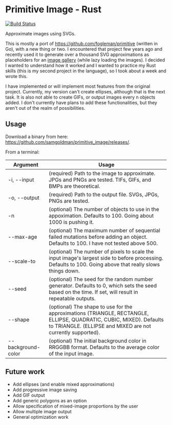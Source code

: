# Primitive Image - Rust

[![Build Status](https://travis-ci.org/samgoldman/primitive_image.svg?branch=master)](https://travis-ci.org/samgoldman/primitive_image)

Approximate images using SVGs.

This is mostly a port of https://github.com/fogleman/primitive (written in Go), with a new thing or two. I encountered that project few years ago and recently used it to generate over a thousand SVG approximations as placeholders for an [image gallery](www.samueltgoldman.com/china) (while lazy loading the images). I decided I wanted to understand how it worked and I wanted to practice my Rust skills (this is my second project in the language), so I took about a week and wrote this.

I have implemented or will implement most features from the original project. Currently, my version can't create ellipses, although that is the next task.
It is also not able to create GIFs, or output images every n objects added. I don't currently have plans to add these functionalities, but they aren't out of the realm of possibilities.

## Usage

Download a binary from here: https://github.com/samgoldman/primitive_image/releases/.

From a terminal:

|Argument|Usage|
|---|---|
|-i, --input| (required) Path to the image to approximate. JPGs and PNGs are tested. TIFs, GIFs, and BMPs are theoretical.|
|-o, --output   | (required) Path to the output file. SVGs, JPGs, PNGs are tested.|
|-n   | (optional) The number of objects to use in the appoximation. Defaults to 100. Going about 1000 is pushing it.|
|--max-age|(optional) The maximum number of sequential failed mutations before adding an object. Defaults to 100. I have not tested above 500. |
|--scale-to|(optional) The number of pixels to scale the input image's largest side to before processing. Defaults to 100. Going above that really slows things down. |
|--seed|(optional) The seed for the random number generator. Defaults to 0, which sets the seed based on the time. If set, will result in repeatable outputs.|
|--shape|(optional) The shape to use for the approximations (TRIANGLE, RECTANGLE, ELLIPSE, QUADRATIC, CUBIC, MIXED). Defaults to TRIANGLE. (ELLIPSE and MIXED are not currently supported).|
|--background-color| (optional) The initial background color in RRGGBB format. Defaults to the average color of the input image. |

## Future work

- Add ellipses (and enable mixed approximations)
- Add progressive image saving
- Add GIF output
- Add generic polygons as an option
- Allow specification of mixed-image proportions by the user
- Allow multiple image output
- General optimization work
